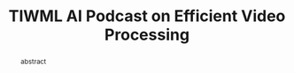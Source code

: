 ---
title: TIWML AI Podcast on Efficient Video Processing

summary: summary
abstract: abstract


# Schedule page publish date (NOT talk date).
publishDate: '2021-06-28T00:00:00Z'

authors: []
tags: []

# Is this a featured talk? (true/false)
featured: true

image:
  caption: ''
  focal_point: Right

url_code: ''
url_pdf: ''
url_slides: ''
url_video: 'https://www.youtube.com/watch?v=ChpuYnWZBss'

---